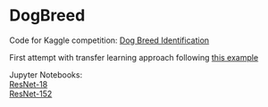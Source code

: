 # DogBreed
Code for Kaggle competition: [Dog Breed Identification](https://www.kaggle.com/c/dog-breed-identification)

First attempt with transfer learning approach following [this example](https://www.kaggle.com/pvlima/use-pretrained-pytorch-models)

Jupyter Notebooks:  
[ResNet-18](https://nbviewer.jupyter.org/urls/dl.dropbox.com/s/7njdcoc3jde2rt0/resnet18.ipynb)  
[ResNet-152](https://nbviewer.jupyter.org/urls/dl.dropbox.com/s/cgvmzt41lxwm1go/resnet152.ipynb)  
